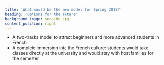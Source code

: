 ```yaml
---
title: 'What would be the new model for Spring 2018?'
heading: 'Options for the Future'
background_image: seaside.jpg
content_position: right
---
```


* A two-tracks model to attract beginners and more advanced students in French
* A complete immersion into the French culture: students would take classes directly at the university and would stay with host families for the semester